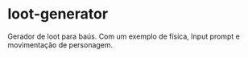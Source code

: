 # loot-generator
Gerador de loot para baús. Com um exemplo de física, Input prompt e movimentação de personagem.
